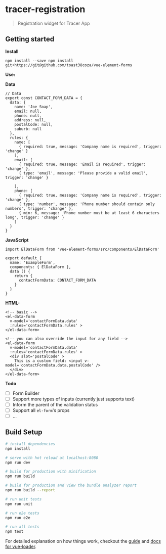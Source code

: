 # tracer-registration

> Registration widget for Tracer App

## Getting started

**Install**

```
npm install --save npm install git+https://git@github.com/toast38coza/vue-element-forms
```

**Use:**

**Data**

```
// Data
export const CONTACT_FORM_DATA = {
  data: {
  	name: 'Joe Soap',
  	email: null,
  	phone: null,
  	address: null,
  	postalCode: null,
  	suburb: null
  },
  rules: {
    name: [
      { required: true, message: 'Company name is required', trigger: 'change' }
    ],
    email: [
      { required: true, message: 'Email is required', trigger: 'change' },
      { type: 'email', message: 'Please provide a valid email', trigger: 'change' }

    ],
    phone: [
      { required: true, message: 'Company name is required', trigger: 'change' },
      { type: 'number', message: 'Phone number should contain only numbers', trigger: 'change' },
      { min: 6, message: 'Phone number must be at least 6 characters long', trigger: 'change' }
    ]
  }
}
```

**JavaScript**
```
import ElDataForm from 'vue-element-forms/src/components/ElDataForm'

export default {
  name: 'ExampleForm',
  components: { ElDataForm },
  data () {
    return {
      contactFormData: CONTACT_FORM_DATA
    }
  }
}
```

**HTML:**

```
<!-- basic -->
<el-data-form
  v-model='contactFormData.data'
  :rules='contactFormData.rules' >
</el-data-form>

<!-- you can also override the input for any field -->
<el-data-form
  v-model='contactFormData.data'
  :rules='contactFormData.rules' >
  <div slot='postalCode' >
    This is a custom field: <input v-model='contactFormData.data.postalCode' />
  </div>
</el-data-form>
```

**Todo**

- [ ] Form Builder
- [ ] Support more types of inputs (currently just supports text)
- [ ] Inform the parent of the validation status
- [ ] Support all `el-form`'s props
- [ ] ...

## Build Setup

``` bash
# install dependencies
npm install

# serve with hot reload at localhost:8080
npm run dev

# build for production with minification
npm run build

# build for production and view the bundle analyzer report
npm run build --report

# run unit tests
npm run unit

# run e2e tests
npm run e2e

# run all tests
npm test
```

For detailed explanation on how things work, checkout the [guide](http://vuejs-templates.github.io/webpack/) and [docs for vue-loader](http://vuejs.github.io/vue-loader).
